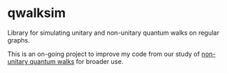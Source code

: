 # qwalksim
Library for simulating unitary and non-unitary quantum walks on regular graphs.

This is an on-going project to improve my code from our study of [non-unitary quantum walks](https://doi.org/10.1007/s11128-023-03848-y)
for broader use. 
